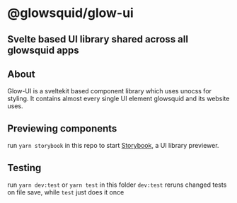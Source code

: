 # @glowsquid/glow-ui

## Svelte based UI library shared across all glowsquid apps

## About

Glow-UI is a sveltekit based component library which uses unocss for styling. It contains almost every single UI element glowsquid and its website uses.

## Previewing components

run `yarn storybook` in this repo to start [Storybook](https://storybook.js.org/), a UI library previewer.

## Testing

run `yarn dev:test` or `yarn test` in this folder
`dev:test` reruns changed tests on file save, while `test` just does it once
